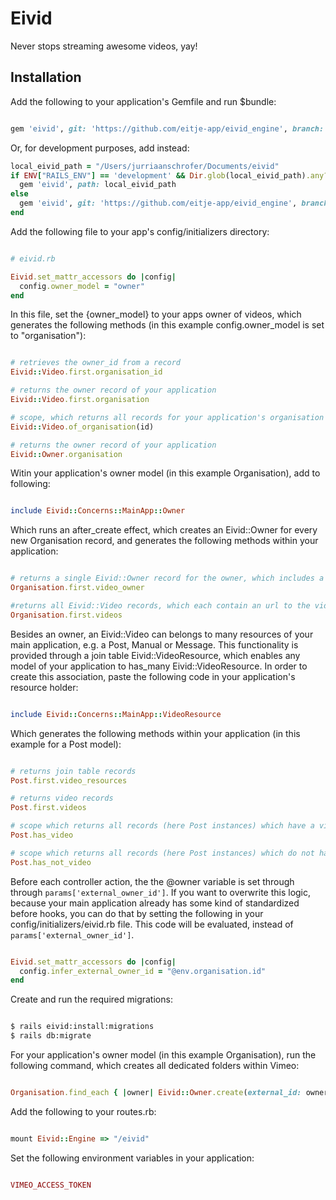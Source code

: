 # Eivid

Never stops streaming awesome videos, yay!

## Installation

Add the following to your application's Gemfile and run $bundle:

```ruby

gem 'eivid', git: 'https://github.com/eitje-app/eivid_engine', branch: 'production'

```
Or, for development purposes, add instead:

```ruby
local_eivid_path = "/Users/jurriaanschrofer/Documents/eivid"
if ENV["RAILS_ENV"] == 'development' && Dir.glob(local_eivid_path).any?
  gem 'eivid', path: local_eivid_path
else
  gem 'eivid', git: 'https://github.com/eitje-app/eivid_engine', branch: 'production'
end
```

Add the following file to your app's config/initializers directory:

```ruby

# eivid.rb

Eivid.set_mattr_accessors do |config|
  config.owner_model = "owner"
end

```

In this file, set the {owner_model} to your apps owner of videos, which generates the following methods (in this example config.owner_model is set to "organisation"):

```ruby

# retrieves the owner_id from a record
Eivid::Video.first.organisation_id

# returns the owner record of your application
Eivid::Video.first.organisation 

# scope, which returns all records for your application's organisation
Eivid::Video.of_organisation(id)

# returns the owner record of your application
Eivid::Owner.organisation

```

Witin your application's owner model (in this example Organisation), add to following:

```ruby

include Eivid::Concerns::MainApp::Owner

```

Which runs an after_create effect, which creates an Eivid::Owner for every new Organisation record, and generates the following methods within your application:

```ruby

# returns a single Eivid::Owner record for the owner, which includes a Vimeo folder_id
Organisation.first.video_owner

#returns all Eivid::Video records, which each contain an url to the video and vimeo_id
Organisation.first.videos

```

Besides an owner, an Eivid::Video can belongs to many resources of your main application, e.g. a Post, Manual or Message. This functionality is provided through a join table Eivid::VideoResource, which enables any model of your application to has_many Eivid::VideoResource. In order to create this association, paste the following code in your application's resource holder:

```ruby

include Eivid::Concerns::MainApp::VideoResource

```

Which generates the following methods within your application (in this example for a Post model):

```ruby

# returns join table records
Post.first.video_resources

# returns video records
Post.first.videos

# scope which returns all records (here Post instances) which have a video
Post.has_video

# scope which returns all records (here Post instances) which do not have a video
Post.has_not_video

```

Before each controller action, the the @owner variable is set through through ```params['external_owner_id']```. If you want to overwrite this logic, because your main application already has some kind of standardized before hooks, you can do that by setting the following in your config/initializers/eivid.rb file. This code will be evaluated, instead of ```params['external_owner_id']```.

```ruby

Eivid.set_mattr_accessors do |config|
  config.infer_external_owner_id = "@env.organisation.id"
end

```

Create and run the required migrations:

```bash

$ rails eivid:install:migrations
$ rails db:migrate

```

For your application's owner model (in this example Organisation), run the following command, which creates all dedicated folders within Vimeo:

```ruby

Organisation.find_each { |owner| Eivid::Owner.create(external_id: owner.id) }

```

Add the following to your routes.rb:

```ruby

mount Eivid::Engine => "/eivid"

```

Set the following environment variables in your application:

```ruby

VIMEO_ACCESS_TOKEN

```
